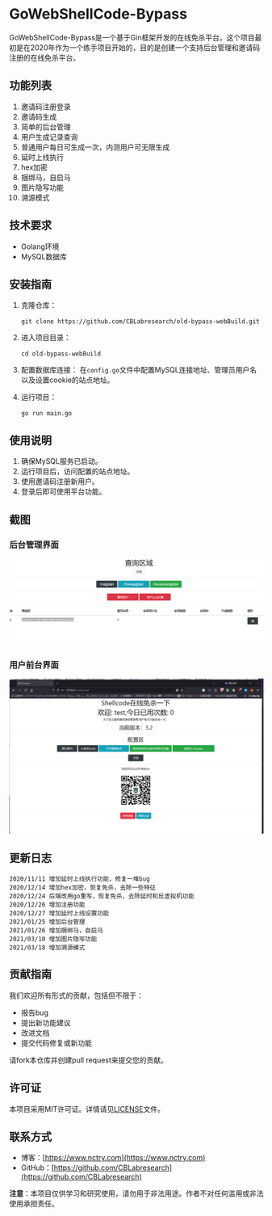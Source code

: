 # GoWebShellCode-Bypass

GoWebShellCode-Bypass是一个基于Gin框架开发的在线免杀平台。这个项目最初是在2020年作为一个练手项目开始的，目的是创建一个支持后台管理和邀请码注册的在线免杀平台。

## 功能列表

1. 邀请码注册登录
2. 邀请码生成
3. 简单的后台管理
4. 用户生成记录查询
5. 普通用户每日可生成一次，内测用户可无限生成
6. 延时上线执行
7. hex加密
8. 捆绑马，自启马
9. 图片隐写功能
10. 溯源模式

## 技术要求

- Golang环境
- MySQL数据库

## 安装指南

1. 克隆仓库：
   ```
   git clone https://github.com/CBLabresearch/old-bypass-webBuild.git
   ```

2. 进入项目目录：
   ```
   cd old-bypass-webBuild
   ```

3. 配置数据库连接：
   在`config.go`文件中配置MySQL连接地址、管理员用户名以及设置cookie的站点地址。

4. 运行项目：
   ```
   go run main.go
   ```

## 使用说明

1. 确保MySQL服务已启动。
2. 运行项目后，访问配置的站点地址。
3. 使用邀请码注册新用户。
4. 登录后即可使用平台功能。

## 截图

### 后台管理界面
![后台管理界面](img/后台.png)

### 用户前台界面
![用户前台界面](img/用户前台.png)

## 更新日志

```
2020/11/11 增加延时上线执行功能，修复一堆bug
2020/12/14 增加hex加密，恢复免杀，去除一些特征
2020/12/24 后端改用go重写，恢复免杀，去除延时和反虚拟机功能
2020/12/26 增加注册功能
2020/12/27 增加延时上线设置功能
2021/01/25 增加后台管理
2021/01/26 增加捆绑马，自启马
2021/03/10 增加图片隐写功能
2021/03/18 增加溯源模式
```

## 贡献指南

我们欢迎所有形式的贡献，包括但不限于：

- 报告bug
- 提出新功能建议
- 改进文档
- 提交代码修复或新功能

请fork本仓库并创建pull request来提交您的贡献。

## 许可证

本项目采用MIT许可证。详情请见[LICENSE](LICENSE)文件。

## 联系方式

- 博客：[https://www.nctry.com](https://www.nctry.com)
- GitHub：[https://github.com/CBLabresearch](https://github.com/CBLabresearch)

**注意**：本项目仅供学习和研究使用，请勿用于非法用途。作者不对任何滥用或非法使用承担责任。
